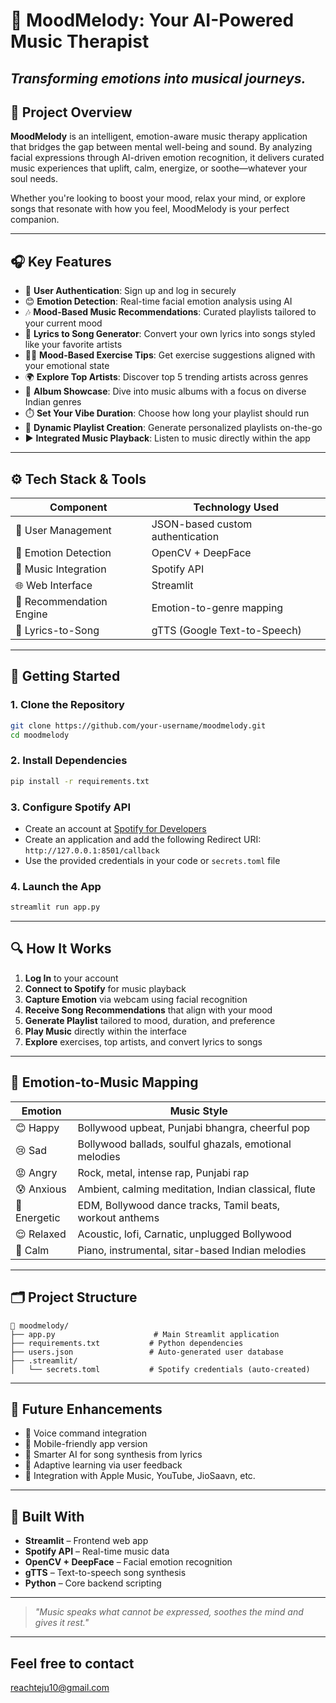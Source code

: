 # 🎵 MoodMelody: Your AI-Powered Music Therapist
*Transforming emotions into musical journeys.*
---
## 🌟 Project Overview

**MoodMelody** is an intelligent, emotion-aware music therapy application that bridges the gap between mental well-being and sound. By analyzing facial expressions through AI-driven emotion recognition, it delivers curated music experiences that uplift, calm, energize, or soothe—whatever your soul needs.

Whether you're looking to boost your mood, relax your mind, or explore songs that resonate with how you feel, MoodMelody is your perfect companion.

---

## 🎧 Key Features

* 🔐 **User Authentication**: Sign up and log in securely
* 😊 **Emotion Detection**: Real-time facial emotion analysis using AI
* 🎶 **Mood-Based Music Recommendations**: Curated playlists tailored to your current mood
* 🧠 **Lyrics to Song Generator**: Convert your own lyrics into songs styled like your favorite artists
* 🏃‍♀️ **Mood-Based Exercise Tips**: Get exercise suggestions aligned with your emotional state
* 🌍 **Explore Top Artists**: Discover top 5 trending artists across genres
* 🎵 **Album Showcase**: Dive into music albums with a focus on diverse Indian genres
* ⏱️ **Set Your Vibe Duration**: Choose how long your playlist should run
* 📃 **Dynamic Playlist Creation**: Generate personalized playlists on-the-go
* ▶️ **Integrated Music Playback**: Listen to music directly within the app

---

## ⚙️ Tech Stack & Tools

| Component                | Technology Used                  |
| ------------------------ | -------------------------------- |
| 👥 User Management       | JSON-based custom authentication |
| 🤖 Emotion Detection     | OpenCV + DeepFace                |
| 🎵 Music Integration     | Spotify API                      |
| 🌐 Web Interface         | Streamlit                        |
| 🎯 Recommendation Engine | Emotion-to-genre mapping         |
| 🎤 Lyrics-to-Song        | gTTS (Google Text-to-Speech)     |

---

## 🚀 Getting Started

### 1. Clone the Repository

```bash
git clone https://github.com/your-username/moodmelody.git
cd moodmelody
```

### 2. Install Dependencies

```bash
pip install -r requirements.txt
```

### 3. Configure Spotify API

* Create an account at [Spotify for Developers](https://developer.spotify.com)
* Create an application and add the following Redirect URI:
  `http://127.0.0.1:8501/callback`
* Use the provided credentials in your code or `secrets.toml` file

### 4. Launch the App

```bash
streamlit run app.py
```

---

## 🔍 How It Works

1. **Log In** to your account
2. **Connect to Spotify** for music playback
3. **Capture Emotion** via webcam using facial recognition
4. **Receive Song Recommendations** that align with your mood
5. **Generate Playlist** tailored to mood, duration, and preference
6. **Play Music** directly within the interface
7. **Explore** exercises, top artists, and convert lyrics to songs

---

## 🎼 Emotion-to-Music Mapping

| Emotion      | Music Style                                               |
| ------------ | --------------------------------------------------------- |
| 😊 Happy     | Bollywood upbeat, Punjabi bhangra, cheerful pop           |
| 😢 Sad       | Bollywood ballads, soulful ghazals, emotional melodies    |
| 😡 Angry     | Rock, metal, intense rap, Punjabi rap                     |
| 😰 Anxious   | Ambient, calming meditation, Indian classical, flute      |
| 💪 Energetic | EDM, Bollywood dance tracks, Tamil beats, workout anthems |
| 😌 Relaxed   | Acoustic, lofi, Carnatic, unplugged Bollywood             |
| 🧘 Calm      | Piano, instrumental, sitar-based Indian melodies          |

---

## 🗂️ Project Structure

```
📁 moodmelody/
├── app.py                      # Main Streamlit application
├── requirements.txt           # Python dependencies
├── users.json                 # Auto-generated user database
├── .streamlit/
│   └── secrets.toml           # Spotify credentials (auto-created)
```

---
## 🌱 Future Enhancements

* 🎤 Voice command integration
* 📱 Mobile-friendly app version
* 🎼 Smarter AI for song synthesis from lyrics
* 🔁 Adaptive learning via user feedback
* 🎵 Integration with Apple Music, YouTube, JioSaavn, etc.
---
## 🙌 Built With

* **Streamlit** – Frontend web app
* **Spotify API** – Real-time music data
* **OpenCV + DeepFace** – Facial emotion recognition
* **gTTS** – Text-to-speech song synthesis
* **Python** – Core backend scripting
---
> *"Music speaks what cannot be expressed, soothes the mind and gives it rest."*
---
## Feel free to contact
reachteju10@gmail.com
